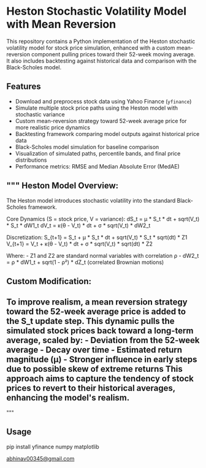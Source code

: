 # Heston Stochastic Volatility Model with Mean Reversion

This repository contains a Python implementation of the Heston stochastic volatility model for stock price simulation, enhanced with a custom mean-reversion component pulling prices toward their 52-week moving average. It also includes backtesting against historical data and comparison with the Black-Scholes model.

## Features

- Download and preprocess stock data using Yahoo Finance (`yfinance`)
- Simulate multiple stock price paths using the Heston model with stochastic variance
- Custom mean-reversion strategy toward 52-week average price for more realistic price dynamics
- Backtesting framework comparing model outputs against historical price data
- Black-Scholes model simulation for baseline comparison
- Visualization of simulated paths, percentile bands, and final price distributions
- Performance metrics: RMSE and Median Absolute Error (MedAE)

"""
Heston Model Overview:
----------------------
The Heston model introduces stochastic volatility into the standard Black-Scholes framework.

Core Dynamics (S = stock price, V = variance):
    dS_t = μ * S_t * dt + sqrt(V_t) * S_t * dW1_t
    dV_t = κ(θ - V_t) * dt + σ * sqrt(V_t) * dW2_t

Discretization:
    S_{t+1} = S_t + μ * S_t * dt + sqrt(V_t) * S_t * sqrt(dt) * Z1
    V_{t+1} = V_t + κ(θ - V_t) * dt + σ * sqrt(V_t) * sqrt(dt) * Z2

Where:
    - Z1 and Z2 are standard normal variables with correlation ρ
    - dW2_t = ρ * dW1_t + sqrt(1 - ρ²) * dZ_t (correlated Brownian motions)

Custom Modification:
--------------------
To improve realism, a **mean reversion strategy toward the 52-week average price** is added to the S_t update step.
This dynamic pulls the simulated stock prices back toward a long-term average, scaled by:
    - Deviation from the 52-week average
    - Decay over time
    - Estimated return magnitude (μ)
    - Stronger influence in early steps due to possible skew of extreme returns
This approach aims to capture the tendency of stock prices to revert to their historical averages, enhancing the model's realism.
----------------------
"""

## Usage
pip install yfinance numpy matplotlib


abhinav00345@gmail.com 
